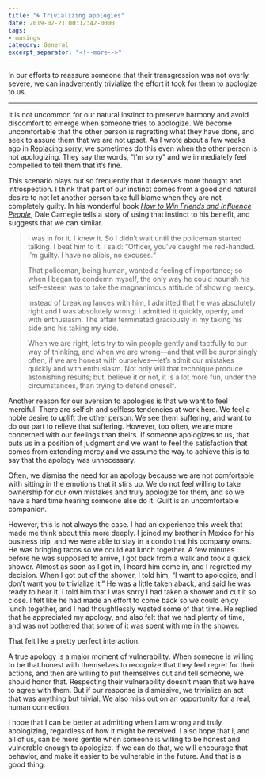 ```yaml
---
title: "🌀 Trivializing apologies"
date: 2019-02-21 00:12:42-0000
tags:
- musings
category: General
excerpt_separator: "<!--more-->"
---
```


In our efforts to reassure someone that their transgression was not overly severe, we can inadvertently trivialize the effort it took for them to apologize to us.

<!--more-->
***

It is not uncommon for our natural instinct to preserve harmony and avoid discomfort to emerge when someone tries to apologize. We become uncomfortable that the other person is regretting what they have done, and seek to assure them that we are not upset. As I wrote about a few weeks ago in [Replacing sorry](https://www.bennorris.org/2019/01/25/replacing-sorry.html), we sometimes do this even when the other person is not apologizing. They say the words, “I’m sorry” and we immediately feel compelled to tell them that it’s fine.

This scenario plays out so frequently that it deserves more thought and introspection. I think that part of our instinct comes from a good and natural desire to not let another person take full blame when they are not completely guilty. In his wonderful book *[How to Win Friends and Influence People](https://en.wikipedia.org/wiki/How_to_Win_Friends_and_Influence_People)*, Dale Carnegie tells a story of using that instinct to his benefit, and suggests that we can similar.

> I was in for it. I knew it. So I didn’t wait until the policeman started talking. I beat him to it. I said: “Officer, you’ve caught me red-handed. I’m guilty. I have no alibis, no excuses.“
> 
> That policeman, being human, wanted a feeling of importance; so when I began to condemn myself, the only way he could nourish his self-esteem was to take the magnanimous attitude of showing mercy.
> 
> Instead of breaking lances with him, I admitted that he was absolutely right and I was absolutely wrong; I admitted it quickly, openly, and with enthusiasm. The affair terminated graciously in my taking his side and his taking my side.
> 
> When we are right, let’s try to win people gently and tactfully to our way of thinking, and when we are wrong—and that will be surprisingly often, if we are honest with ourselves—let’s admit our mistakes quickly and with enthusiasm. Not only will that technique produce astonishing results; but, believe it or not, it is a lot more fun, under the circumstances, than trying to defend oneself.

Another reason for our aversion to apologies is that we want to feel merciful. There are selfish and selfless tendencies at work here. We feel a noble desire to uplift the other person. We see them suffering, and want to do our part to relieve that suffering. However, too often, we are more concerned with our feelings than theirs. If someone apologizes to us, that puts us in a position of judgment and we want to feel the satisfaction that comes from extending mercy and we assume the way to achieve this is to say that the apology was unnecessary.

Often, we dismiss the need for an apology because we are not comfortable with sitting in the emotions that it stirs up. We do not feel willing to take ownership for our own mistakes and truly apologize for them, and so we have a hard time hearing someone else do it. Guilt is an uncomfortable companion.

However, this is not always the case. I had an experience this week that made me think about this more deeply. I joined my brother in Mexico for his business trip, and we were able to stay in a condo that his company owns. He was bringing tacos so we could eat lunch together. A few minutes before he was supposed to arrive, I got back from a walk and took a quick shower. Almost as soon as I got in, I heard him come in, and I regretted my decision. When I got out of the shower, I told him, “I want to apologize, and I don’t want you to trivialize it.” He was a little taken aback, and said he was ready to hear it. I told him that I was sorry I had taken a shower and cut it so close. I felt like he had made an effort to come back so we could enjoy lunch together, and I had thoughtlessly wasted some of that time. He replied that he appreciated my apology, and also felt that we had plenty of time, and was not bothered that some of it was spent with me in the shower.

That felt like a pretty perfect interaction.

A true apology is a major moment of vulnerability. When someone is willing to be that honest with themselves to recognize that they feel regret for their actions, and then are willing to put themselves out and tell someone, we should honor that. Respecting their vulnerability doesn’t mean that we have to agree with them. But if our response is dismissive, we trivialize an act that was anything but trivial. We also miss out on an opportunity for a real, human connection.

I hope that I can be better at admitting when I am wrong and truly apologizing, regardless of how it might be received. I also hope that I, and all of us, can be more gentle when someone is willing to be honest and vulnerable enough to apologize. If we can do that, we will encourage that behavior, and make it easier to be vulnerable in the future. And that is a good thing.

